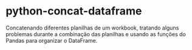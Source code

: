 # python-concat-dataframe
Concatenando diferentes planilhas de um workbook, tratando alguns problemas durante a combinação das planilhas e usando as funções do Pandas para organizar o DataFrame.
